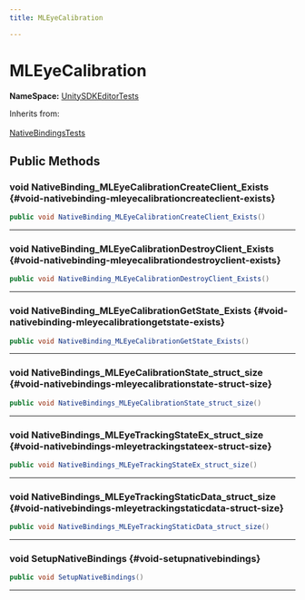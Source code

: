 ```yaml
---
title: MLEyeCalibration

---
```


# MLEyeCalibration



**NameSpace:** 
[UnitySDKEditorTests](/unity-api/api/UnitySDKEditorTests/UnitySDKEditorTests.md) 





Inherits from: <br></br>[NativeBindingsTests](/unity-api/api/UnitySDKEditorTests/UnitySDKEditorTests.NativeBindingsTests.md)




## Public Methods

### void NativeBinding_MLEyeCalibrationCreateClient_Exists {#void-nativebinding-mleyecalibrationcreateclient-exists}

```csharp
public void NativeBinding_MLEyeCalibrationCreateClient_Exists()
```






-----------

### void NativeBinding_MLEyeCalibrationDestroyClient_Exists {#void-nativebinding-mleyecalibrationdestroyclient-exists}

```csharp
public void NativeBinding_MLEyeCalibrationDestroyClient_Exists()
```






-----------

### void NativeBinding_MLEyeCalibrationGetState_Exists {#void-nativebinding-mleyecalibrationgetstate-exists}

```csharp
public void NativeBinding_MLEyeCalibrationGetState_Exists()
```






-----------

### void NativeBindings_MLEyeCalibrationState_struct_size {#void-nativebindings-mleyecalibrationstate-struct-size}

```csharp
public void NativeBindings_MLEyeCalibrationState_struct_size()
```






-----------

### void NativeBindings_MLEyeTrackingStateEx_struct_size {#void-nativebindings-mleyetrackingstateex-struct-size}

```csharp
public void NativeBindings_MLEyeTrackingStateEx_struct_size()
```






-----------

### void NativeBindings_MLEyeTrackingStaticData_struct_size {#void-nativebindings-mleyetrackingstaticdata-struct-size}

```csharp
public void NativeBindings_MLEyeTrackingStaticData_struct_size()
```






-----------

### void SetupNativeBindings {#void-setupnativebindings}

```csharp
public void SetupNativeBindings()
```






-----------

